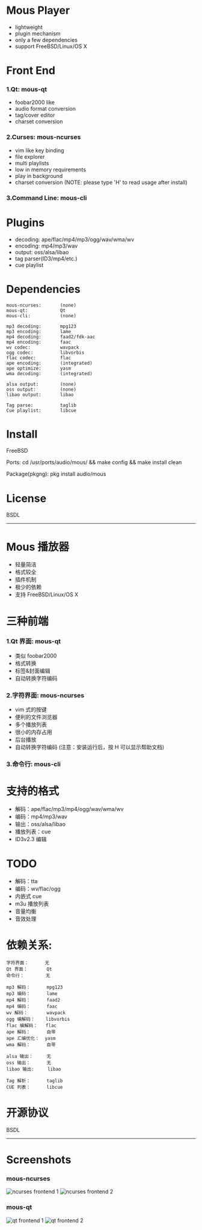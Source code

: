 <font font-family="monospace">


Mous Player
==============
* lightweight
* plugin mechanism
* only a few dependencies
* support FreeBSD/Linux/OS X

Front End
==============
### 1.Qt: mous-qt
* foobar2000 like
* audio format conversion
* tag/cover editor
* charset conversion

### 2.Curses: mous-ncurses
* vim like key binding
* file explorer
* multi playlists
* low in memory requirements
* play in background
* charset conversion
(NOTE: please type 'H' to read usage after install)

### 3.Command Line: mous-cli

Plugins
==============
* decoding: ape/flac/mp4/mp3/ogg/wav/wma/wv
* encoding: mp4/mp3/wav
* output: oss/alsa/libao
* tag parser(ID3/mp4/etc.)
* cue playlist

Dependencies
==============
    mous-ncurses:       (none)
    mous-qt:            Qt
    mous-cli:           (none)

    mp3 decoding:       mpg123
    mp3 encoding:       lame
    mp4 decoding:       faad2/fdk-aac
    mp4 encoding:       faac
    wv codec:           wavpack
    ogg codec:          libvorbis
    flac codec:         flac
    ape encoding:       (integrated)
    ape optimize:       yasm
    wma decoding:       (integrated)

    alsa output:        (none)
    oss output:         (none)
    libao output:       libao

    Tag parse:          taglib
    Cue playlist:       libcue

Install
==============
FreeBSD

Ports:
cd /usr/ports/audio/mous/ && make config && make install clean

Package(pkgng):
pkg install audio/mous

License
=============
BSDL

---------------------------------------------------------

Mous 播放器
==============
* 轻量简洁
* 格式较全
* 插件机制
* 极少的依赖
* 支持 FreeBSD/Linux/OS X

三种前端
==============
### 1.Qt 界面: mous-qt
* 类似 foobar2000
* 格式转换
* 标签&封面编辑
* 自动转换字符编码

### 2.字符界面: mous-ncurses
* vim 式的按键
* 便利的文件浏览器
* 多个播放列表
* 很小的内存占用
* 后台播放
* 自动转换字符编码
(注意：安装运行后，按 H 可以显示帮助文档)

### 3.命令行: mous-cli

支持的格式
==============
* 解码：ape/flac/mp3/mp4/ogg/wav/wma/wv
* 编码：mp4/mp3/wav
* 输出：oss/alsa/libao
* 播放列表：cue
* ID3v2.3 编辑

TODO
==============
* 解码：tta
* 编码：wv/flac/ogg
* 内嵌式 cue
* m3u 播放列表
* 音量均衡
* 音效处理

依赖关系:
==============
    字符界面：      无
    Qt 界面：       Qt
    命令行：        无

    mp3 解码：      mpg123
    mp3 编码：      lame
    mp4 解码：      faad2
    mp4 编码：      faac
    wv 解码：       wavpack
    ogg 编解码：    libvorbis
    flac 编解码：   flac
    ape 解码：      自带
    ape 汇编优化：  yasm
    wma 解码：      自带

    alsa 输出：     无
    oss 输出：      无
    libao 输出:     libao

    Tag 解析：      taglib
    CUE 列表：      libcue

开源协议
=============
BSDL

---------------------------------------------------------
Screenshots
=============
### mous-ncurses
![ncurses frontend 1](https://github.com/bsdelf/mous/raw/master/screenshot/ncurses-play.png)
![ncurses frontend 2](https://github.com/bsdelf/mous/raw/master/screenshot/ncurses-explorer.png)

### mous-qt
![qt frontend 1](https://github.com/bsdelf/mous/raw/master/screenshot/qt.png)
![qt frontend 2](https://github.com/bsdelf/mous/raw/master/screenshot/qt-conv.png)

</font>
